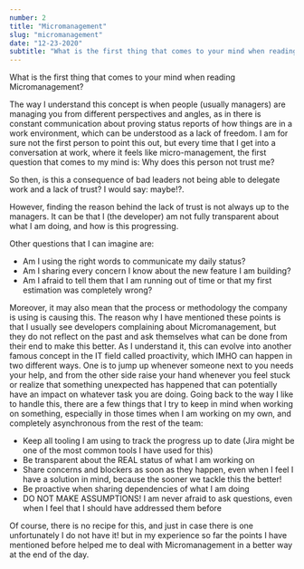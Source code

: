 ```yaml
---
number: 2
title: "Micromanagement"
slug: "micromanagement"
date: "12-23-2020"
subtitle: "What is the first thing that comes to your mind when reading Micromanagement?."
---
```


What is the first thing that comes to your mind when reading Micromanagement?

The way I understand this concept is when people (usually managers) are managing you from different perspectives and angles, as in there is constant communication about proving status reports of how things are in a work environment, which can be understood as a lack of freedom. I am for sure not the first person to point this out, but every time that I get into a conversation at work, where it feels like micro-management, the first question that comes to my mind is: Why does this person not trust me?

So then, is this a consequence of bad leaders not being able to delegate work and a lack of trust? I would say: maybe!?.

However, finding the reason behind the lack of trust is not always up to the managers. It can be that I (the developer) am not fully transparent about what I am doing, and how is this progressing.

Other questions that I can imagine are:

- Am I using the right words to communicate my daily status?
- Am I sharing every concern I know about the new feature I am building?
- Am I afraid to tell them that I am running out of time or that my first estimation was completely wrong?

Moreover, it may also mean that the process or methodology the company is using is causing this. The reason why I have mentioned these points is that I usually see developers complaining about Micromanagement, but they do not reflect on the past and ask themselves what can be done from their end to make this better. As I understand it, this can evolve into another famous concept in the IT field called proactivity, which IMHO can happen in two different ways. One is to jump up whenever someone next to you needs your help, and from the other side raise your hand whenever you feel stuck or realize that something unexpected has happened that can potentially have an impact on whatever task you are doing. Going back to the way I like to handle this, there are a few things that I try to keep in mind when working on something, especially in those times when I am working on my own, and completely asynchronous from the rest of the team:

- Keep all tooling I am using to track the progress up to date (Jira might be one of the most common tools I have used for this)
- Be transparent about the REAL status of what I am working on
- Share concerns and blockers as soon as they happen, even when I feel I have a solution in mind, because the sooner we tackle this the better!
- Be proactive when sharing dependencies of what I am doing
- DO NOT MAKE ASSUMPTIONS! I am never afraid to ask questions, even when I feel that I should have addressed them before

Of course, there is no recipe for this, and just in case there is one unfortunately I do not have it! but in my experience so far the points I have mentioned before helped me to deal with Micromanagement in a better way at the end of the day.